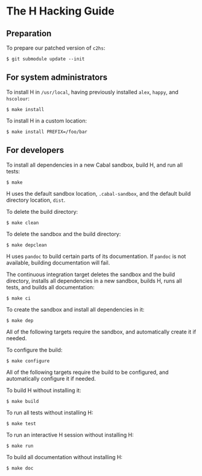 The H Hacking Guide
===================

Preparation
-----------

To prepare our patched version of `c2hs`:

    $ git submodule update --init

For system administrators
-------------------------

To install H in `/usr/local`, having previously installed `alex`, `happy`, and
`hscolour`:

    $ make install

To install H in a custom location:

    $ make install PREFIX=/foo/bar

For developers
--------------

To install all dependencies in a new Cabal sandbox, build H, and run all tests:

    $ make

H uses the default sandbox location, `.cabal-sandbox`, and the default build
directory location, `dist`.

To delete the build directory:

    $ make clean

To delete the sandbox and the build directory:

    $ make depclean

H uses `pandoc` to build certain parts of its documentation.  If `pandoc` is
not available, building documentation will fail.

The continuous integration target deletes the sandbox and the build directory,
installs all dependencies in a new sandbox, builds H, runs all tests, and
builds all documentation:

    $ make ci

To create the sandbox and install all dependencies in it:

    $ make dep

All of the following targets require the sandbox, and automatically create it
if needed.

To configure the build:

    $ make configure

All of the following targets require the build to be configured, and
automatically configure it if needed.

To build H without installing it:

    $ make build

To run all tests without installing H:

    $ make test

To run an interactive H session without installing H:

    $ make run

To build all documentation without installing H:

    $ make doc

